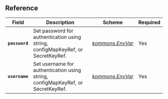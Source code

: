 ## Reference

| Field          | Description                                                                     | Scheme                                                                       | Required |
| -------------- | ------------------------------------------------------------------------------- | ---------------------------------------------------------------------------- | -------- |
| **`password`** | Set password for authentication using string, configMapKeyRef, or SecretKeyRef. | [_kommons.EnvVar_](https://pkg.go.dev/github.com/flanksource/kommons#EnvVar) | Yes      |
| **`username`** | Set username for authentication using string, configMapKeyRef, or SecretKeyRef. | [_kommons.EnvVar_](https://pkg.go.dev/github.com/flanksource/kommons#EnvVar) | Yes      |
